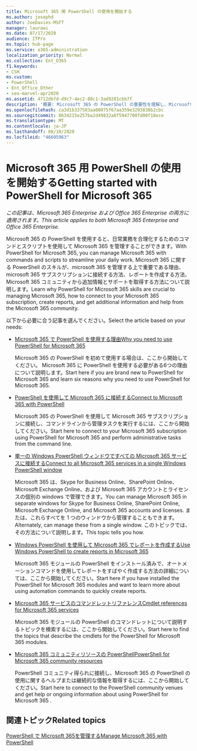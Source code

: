 ```yaml
---
title: Microsoft 365 用 PowerShell の使用を開始する
ms.author: josephd
author: JoeDavies-MSFT
manager: laurawi
ms.date: 07/17/2020
audience: ITPro
ms.topic: hub-page
ms.service: o365-administration
localization_priority: Normal
ms.collection: Ent_O365
f1.keywords:
- CSH
ms.custom:
- PowerShell
- Ent_Office_Other
- seo-marvel-apr2020
ms.assetid: 4712d6fd-d9c7-4ec2-88c1-3ad9201cbb7f
description: '概要: Microsoft 365 の PowerShell の重要性を理解し、Microsoft 365 テナントに接続し、ヘルプを取得します。'
ms.openlocfilehash: ca3d1b337583aa00075f67aa359e3293838b2cbc
ms.sourcegitcommit: 8634215e257ba2d49832a8f5947700fd00f18ece
ms.translationtype: MT
ms.contentlocale: ja-JP
ms.lasthandoff: 08/10/2020
ms.locfileid: "46605963"
---
```

# <a name="getting-started-with-powershell-for-microsoft-365"></a><span data-ttu-id="361c2-103">Microsoft 365 用 PowerShell の使用を開始する</span><span class="sxs-lookup"><span data-stu-id="361c2-103">Getting started with PowerShell for Microsoft 365</span></span>

<span data-ttu-id="361c2-104">*この記事は、Microsoft 365 Enterprise および Office 365 Enterprise の両方に適用されます。*</span><span class="sxs-lookup"><span data-stu-id="361c2-104">*This article applies to both Microsoft 365 Enterprise and Office 365 Enterprise.*</span></span>

<span data-ttu-id="361c2-105">Microsoft 365 の PowerShell を使用すると、日常業務を合理化するためのコマンドとスクリプトを使用して Microsoft 365 を管理することができます。</span><span class="sxs-lookup"><span data-stu-id="361c2-105">With PowerShell for Microsoft 365, you can manage Microsoft 365 with commands and scripts to streamline your daily work.</span></span> <span data-ttu-id="361c2-106">Microsoft 365 に関する PowerShell のスキルが、microsoft 365 を管理する上で重要である理由、microsoft 365 サブスクリプションに接続する方法、レポートを作成する方法、Microsoft 365 コミュニティから追加情報とサポートを取得する方法について説明します。</span><span class="sxs-lookup"><span data-stu-id="361c2-106">Learn why PowerShell for Microsoft 365 skills are crucial to managing Microsoft 365, how to connect to your Microsoft 365 subscription, create reports, and get additional information and help from the Microsoft 365 community.</span></span>
  
<span data-ttu-id="361c2-107">以下から必要に合う記事を選んでください。</span><span class="sxs-lookup"><span data-stu-id="361c2-107">Select the article based on your needs:</span></span>
  
- [<span data-ttu-id="361c2-108">Microsoft 365 で PowerShell を使用する理由</span><span class="sxs-lookup"><span data-stu-id="361c2-108">Why you need to use PowerShell for Microsoft 365</span></span>](why-you-need-to-use-office-365-powershell.md)
    
    <span data-ttu-id="361c2-109">Microsoft 365 の PowerShell を初めて使用する場合は、ここから開始してください。 Microsoft 365 に PowerShell を使用する必要がある6つの理由について説明します。</span><span class="sxs-lookup"><span data-stu-id="361c2-109">Start here if you are brand new to PowerShell for Microsoft 365 and learn six reasons why you need to use PowerShell for Microsoft 365.</span></span> 
    
- [<span data-ttu-id="361c2-110">PowerShell を使用して Microsoft 365 に接続する</span><span class="sxs-lookup"><span data-stu-id="361c2-110">Connect to Microsoft 365 with PowerShell</span></span>](connect-to-office-365-powershell.md)
    
    <span data-ttu-id="361c2-111">Microsoft 365 の PowerShell を使用して Microsoft 365 サブスクリプションに接続し、コマンドラインから管理タスクを実行するには、ここから開始してください。</span><span class="sxs-lookup"><span data-stu-id="361c2-111">Start here to connect to your Microsoft 365 subscription using PowerShell for Microsoft 365 and perform administrative tasks from the command line.</span></span>
    
- [<span data-ttu-id="361c2-112">単一の Windows PowerShell ウィンドウですべての Microsoft 365 サービスに接続する</span><span class="sxs-lookup"><span data-stu-id="361c2-112">Connect to all Microsoft 365 services in a single Windows PowerShell window</span></span>](connect-to-all-office-365-services-in-a-single-windows-powershell-window.md)
    
    <span data-ttu-id="361c2-113">Microsoft 365 は、Skype for Business Online、SharePoint Online、Microsoft Exchange Online、および Microsoft 365 アカウントとライセンスの個別の windows で管理できます。</span><span class="sxs-lookup"><span data-stu-id="361c2-113">You can manage Microsoft 365 in separate windows for Skype for Business Online, SharePoint Online, Microsoft Exchange Online, and Microsoft 365 accounts and licenses.</span></span> <span data-ttu-id="361c2-114">または、これらすべてを 1 つのウィンドウから管理することもできます。</span><span class="sxs-lookup"><span data-stu-id="361c2-114">Alternately, can manage these from a single window.</span></span> <span data-ttu-id="361c2-115">このトピックでは、その方法について説明します。</span><span class="sxs-lookup"><span data-stu-id="361c2-115">This topic tells you how.</span></span>
    
- [<span data-ttu-id="361c2-116">Windows PowerShell を使用して Microsoft 365 でレポートを作成する</span><span class="sxs-lookup"><span data-stu-id="361c2-116">Use Windows PowerShell to create reports in Microsoft 365</span></span>](use-windows-powershell-to-create-reports-in-office-365.md)
    
    <span data-ttu-id="361c2-117">Microsoft 365 モジュールの PowerShell をインストール済みで、オートメーションコマンドを使用してレポートをすばやく作成する方法の詳細については、ここから開始してください。</span><span class="sxs-lookup"><span data-stu-id="361c2-117">Start here if you have installed the PowerShell for Microsoft 365 modules and want to learn more about using automation commands to quickly create reports.</span></span> 
    
- [<span data-ttu-id="361c2-118">Microsoft 365 サービスのコマンドレットリファレンス</span><span class="sxs-lookup"><span data-stu-id="361c2-118">Cmdlet references for Microsoft 365 services</span></span>](cmdlet-references-for-office-365-services.md)
    
    <span data-ttu-id="361c2-119">Microsoft 365 モジュールの PowerShell のコマンドレットについて説明するトピックを検索するには、ここから開始してください。</span><span class="sxs-lookup"><span data-stu-id="361c2-119">Start here to find the topics that describe the cmdlets for the PowerShell for Microsoft 365 modules.</span></span>
    
- [<span data-ttu-id="361c2-120">Microsoft 365 コミュニティリソースの PowerShell</span><span class="sxs-lookup"><span data-stu-id="361c2-120">PowerShell for Microsoft 365 community resources</span></span>](office-365-powershell-community-resources.md)
    
    <span data-ttu-id="361c2-121">PowerShell コミュニティ得られに接続し、Microsoft 365 の PowerShell の使用に関するヘルプまたは継続的な情報を取得するには、ここから開始してください。</span><span class="sxs-lookup"><span data-stu-id="361c2-121">Start here to connect to the PowerShell community venues and get help or ongoing information about using PowerShell for Microsoft 365 .</span></span>
    
## <a name="related-topics"></a><span data-ttu-id="361c2-122">関連トピック</span><span class="sxs-lookup"><span data-stu-id="361c2-122">Related topics</span></span>

[<span data-ttu-id="361c2-123">PowerShell で Microsoft 365を管理する</span><span class="sxs-lookup"><span data-stu-id="361c2-123">Manage Microsoft 365 with PowerShell</span></span>](manage-office-365-with-office-365-powershell.md)

